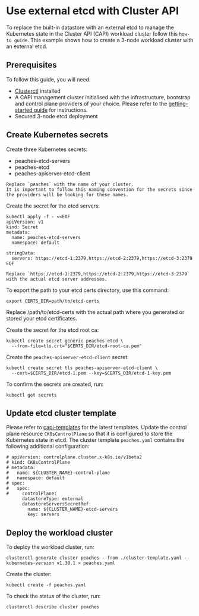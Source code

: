 # Use external etcd with Cluster API

To replace the built-in datastore with an external etcd to
manage the Kubernetes state in the Cluster API (CAPI) workload cluster follow
this `how-to guide`. This example shows how to create a 3-node workload cluster
with an external etcd. 

## Prerequisites

To follow this guide, you will need:

- [Clusterctl][clusterctl] installed
- A CAPI management cluster initialised with the infrastructure, bootstrap and
  control plane providers of your choice. Please refer to the
  [getting-started guide][getting-started] for instructions.
- Secured 3-node etcd deployment

## Create Kubernetes secrets

Create three Kubernetes secrets:

- peaches-etcd-servers
- peaches-etcd
- peaches-apiserver-etcd-client

```{note}
Replace `peaches` with the name of your cluster.
It is important to follow this naming convention for the secrets since the providers will be looking for these names.
```

Create the secret for the etcd servers:

```
kubectl apply -f - <<EOF 
apiVersion: v1
kind: Secret
metadata:
  name: peaches-etcd-servers
  namespace: default

stringData:
  servers: https://etcd-1:2379,https://etcd-2:2379,https://etcd-3:2379
EOF
```

```{note}
Replace `https://etcd-1:2379,https://etcd-2:2379,https://etcd-3:2379` with the actual etcd server addresses.
```

To export the path to your etcd certs directory, use this command:

```
export CERTS_DIR=path/to/etcd-certs
```

Replace /path/to/etcd-certs with the actual path where you generated or stored
your etcd certificates.

Create the secret for the etcd root ca:

```
kubectl create secret generic peaches-etcd \
  --from-file=tls.crt="$CERTS_DIR/etcd-root-ca.pem"
```

Create the `peaches-apiserver-etcd-client` secret:

```
kubectl create secret tls peaches-apiserver-etcd-client \
  --cert=$CERTS_DIR/etcd-1.pem --key=$CERTS_DIR/etcd-1-key.pem 
```

To confirm the secrets are created, run:

```
kubectl get secrets
```

## Update etcd cluster template

Please refer to [capi-templates][capi-templates] for the latest templates.
Update the control plane resource `CK8sControlPlane` so that it is configured to
store the Kubernetes state in etcd. The cluster template `peaches.yaml` contains
the following additional configuration:

```
# apiVersion: controlplane.cluster.x-k8s.io/v1beta2
# kind: CK8sControlPlane
# metadata:
#   name: ${CLUSTER_NAME}-control-plane
#   namespace: default
# spec:
#   spec:
#     controlPlane:
      datastoreType: external
      datastoreServersSecretRef:
        name: ${CLUSTER_NAME}-etcd-servers
        key: servers

```

## Deploy the workload cluster

To deploy the workload cluster, run:

```
clusterctl generate cluster peaches --from ./cluster-template.yaml --kubernetes-version v1.30.1 > peaches.yaml
```

Create the cluster:

```
kubectl create -f peaches.yaml
```

To check the status of the cluster, run:

```
clusterctl describe cluster peaches 
```

<!-- LINKS -->
[getting-started]: ../tutorial/getting-started.md
[capi-etcd]: https://raw.githubusercontent.com/canonical/k8s-snap/main/docs/src/assets/capi-etcd/
[capi-templates]: https://github.com/canonical/cluster-api-k8s/tree/main/templates
[cfssl]: https://github.com/cloudflare/cfssl
[clusterctl]: https://cluster-api.sigs.k8s.io/clusterctl/overview
[dqlite]: https://dqlite.io/
[generate-etcd-certs]: https://raw.githubusercontent.com/canonical/k8s-snap/main/capi-ext-etcd/docs/src/assets/capi-etcd/generate-etcd-certs.sh
